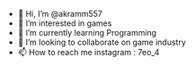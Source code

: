 - 👋 Hi, I’m @akramm557
- 👀 I’m interested in games
- 🌱 I’m currently learning Programming
- 💞️ I’m looking to collaborate on game industry
- 📫 How to reach me instagram : 7eo_4

<!---
akramm557/akramm557 is a ✨ special ✨ repository because its `README.md` (this file) appears on your GitHub profile.
You can click the Preview link to take a look at your changes.
--->
